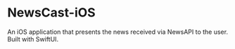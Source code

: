 # NewsCast-iOS
An iOS application that presents the news received via NewsAPI to the user. Built with SwiftUI.

